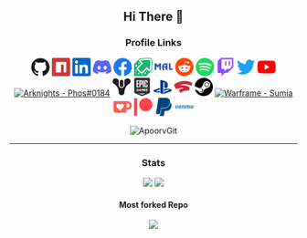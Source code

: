<h2 align="center">Hi There 👋</h2>

<h3 align="center">Profile Links</h3>
<p align="center">
  <a href="https://github.com/peterthehan"><img alt="GitHub" height="32" width="32" src="assets/github.svg"></a>
  <a href="https://www.npmjs.com/~peterthehan"><img alt="npm" height="32" width="32" src="assets/npm.svg"></a>
  <a href="https://www.linkedin.com/in/peterthehan"><img alt="LinkedIn" height="32" width="32" src="assets/linkedin.svg"></a>
  <a href="https://discord.gg/WjEFnzC"><img alt="Discord - Miku#0039" title="Discord - Miku#0039" height="32" width="32" src="assets/discord.svg"></a>
  <a href="https://facebook.com/peterthehan"><img alt="Facebook" height="32" width="32" src="assets/facebook.svg"></a>
  <a href="https://imgur.com/user/PeterTheHan"><img alt="Imgur" height="32" width="32" src="assets/imgur.svg"></a>
  <a href="https://myanimelist.net/profile/PeterTheHan"><img alt="MyAnimeList" height="32" width="32" src="assets/myanimelist.svg"></a>
  <a href="https://reddit.com/user/PeterTheHan"><img alt="Reddit" height="32" width="32" src="assets/reddit.svg"></a>
  <a href="https://open.spotify.com/user/2145isvugpczeo2fgz6khel3y"><img alt="Spotify" height="32" width="32" src="assets/spotify.svg"></a>
  <a href="https://twitch.tv/peterthehan"><img alt="Twitch" height="32" width="32" src="assets/twitch.svg"></a>
  <a href="https://twitter.com/PeterTheHan"><img alt="Twitter" height="32" width="32" src="assets/twitter.svg"></a>
  <a href="https://youtube.com/channel/UC5QVwln-tycBa-CoB88a7wA"><img alt="YouTube" height="32" width="32" src="assets/youtube.svg"></a>
  <a href="#"><img alt="Arknights - Phos#0184" title="Arknights - Phos#0184" height="32" width="32" src="assets/arknights.svg"></a>
  <a href="#"><img alt="Destiny 2 - Phos" title="Destiny 2 - Phos" height="32" width="32" src="assets/destiny.svg"></a>
  <a href="#"><img alt="Epic Games - PeterTheHan" title="Epic Games - PeterTheHan" height="32" width="32" src="assets/epicgames.svg"></a>
  <a href="#"><img alt="PlayStation - PeterTheHan" title="PlayStation - PeterTheHan" height="32" width="32" src="assets/playstation.svg"></a>
  <a href="https://stadia.com/profile/1536559313706186034"><img alt="Stadia - Phos" height="32" width="32" src="assets/stadia.svg"></a>
  <a href="https://steamcommunity.com/id/peterthehan"><img alt="Steam" height="32" width="32" src="assets/steam.svg"></a>
  <a href="#"><img alt="Warframe - Sumia" title="Warframe - Sumia" height="32" width="32" src="assets/warframe.svg"></a>
  <a href="https://ko-fi.com/peterthehan"><img alt="Ko-fi" height="32" width="32" src="assets/kofi.svg"></a>
  <a href="https://patreon.com/peterthehan"><img alt="Patreon" height="32" width="32" src="assets/patreon.svg"></a>
  <a href="https://paypal.me/peterthehan"><img alt="PayPal" height="32" width="32" src="assets/paypal.svg"></a>
  <a href="https://venmo.com/peterthehan"><img alt="Venmo" height="32" width="32" src="assets/venmo.svg"></a>
</p>
<p align='center'>
<img src="https://komarev.com/ghpvc/?username=peterthehan&label=Profile%20views&color=0e75b6&style=flat" alt="ApoorvGit" />
</p>
<hr>
<h3 align="center">Stats</h3>
<p align = "center">
  <img width = "45%" src = "https://github-readme-stats.vercel.app/api?username=peterthehan&show_icons=true&theme=dark" >
  <img width = "45%" src = "https://github-readme-streak-stats.herokuapp.com/?user=peterthehan&theme=dark&hide_border=true">
</p>

<h4 align="center">Most forked Repo</h4>
<p align="center">
<a href="https://github.com/Defcon27/Machine-Learning">
<img src="https://github-readme-stats.vercel.app/api/pin/?username=peterthehan&repo=create-discord-bot&show_owner=true&theme=react" />
</a>
</p>


